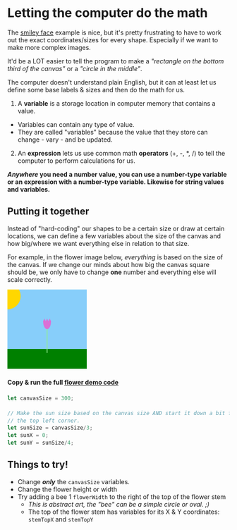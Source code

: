 # Letting the computer do the math
The [smiley face](Smiley.md) example is nice, but it's pretty frustrating to have to work out the exact coordinates/sizes for every shape. Especially if we want to make more complex images.

It'd be a LOT easier to tell the program to make a *"rectangle on the bottom third of the canvas"* or a *"circle in the middle"*.

The computer doesn't understand plain English, but it can at least let us define some base labels & sizes and then do the math for us.
1. A **variable** is a storage location in computer memory that contains a value. 
  - Variables can contain any type of value.
  - They are called "variables" because the value that they store can change - vary - and be updated.
2. An **expression** lets us use common math **operators** (+, -, *, /) to tell the computer to perform calculations for us.

***Anywhere* you need a number value, you can use a number-type variable or an expression with a number-type variable. Likewise for string values and variables.**

## Putting it together
Instead of "hard-coding" our shapes to be a certain size or draw at certain locations, we can define a few variables about the size of the canvas and how big/where we want everything else in relation to that size.

For example, in the flower image below, *everything* is based on the size of the canvas. If we change our minds about how big the canvas square should be, we only have to change **one** number and everything else will scale correctly.

![Flower image](images/flower.png)

#### **Copy & run the full [flower demo code](flowerDemoCode.md)**

```javascript
let canvasSize = 300;

// Make the sun size based on the canvas size AND start it down a bit from
// the top left corner.
let sunSize = canvasSize/3;
let sunX = 0;
let sunY = sunSize/4;
```

## Things to try!
- Change ***only*** the `canvasSize` variables.
- Change the flower height or width
- Try adding a bee 1 `flowerWidth` to the right of the top of the flower stem
    - *This is abstract art, the "bee" can be a simple circle or oval. ;)*
    - The top of the flower stem has variables for its X & Y coordinates: `stemTopX` and `stemTopY`
